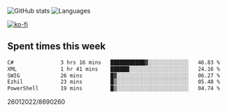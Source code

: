 ![GitHub stats](https://github-readme-stats.vercel.app/api?username=emipa606&theme=github_dark&show_icons=true) 
![Languages](https://github-readme-stats.vercel.app/api/top-langs/?username=emipa606&theme=github_dark&layout=compact)

[![ko-fi](https://ko-fi.com/img/githubbutton_sm.svg)](https://ko-fi.com/G2G55DDYD)

## Spent times this week
<!--START_SECTION:waka-->

```txt
C#               3 hrs 16 mins   ███████████▓░░░░░░░░░░░░░   46.83 %
XML              1 hr 41 mins    ██████░░░░░░░░░░░░░░░░░░░   24.16 %
SWIG             26 mins         █▓░░░░░░░░░░░░░░░░░░░░░░░   06.27 %
Ezhil            23 mins         █▒░░░░░░░░░░░░░░░░░░░░░░░   05.48 %
PowerShell       19 mins         █▒░░░░░░░░░░░░░░░░░░░░░░░   04.74 %
```

<!--END_SECTION:waka-->


26012022/8690260
